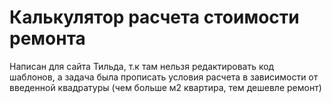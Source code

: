 # Калькулятор расчета стоимости ремонта  
Написан для сайта Тильда, т.к там нельзя редактировать код  
шаблонов, а задача была прописать условия расчета в зависимости от  
введенной квадратуры (чем больше м2 квартира, тем дешевле ремонт)